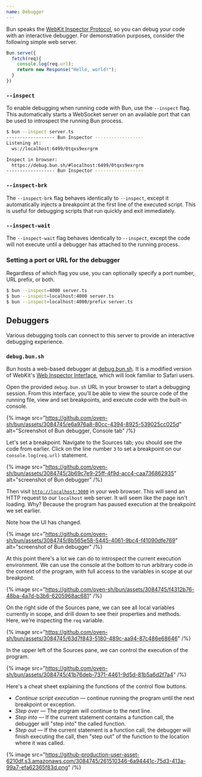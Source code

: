 ```yaml
---
name: Debugger
---
```


Bun speaks the [WebKit Inspector Protocol](https://github.com/oven-sh/bun/blob/main/packages/bun-types/jsc.d.ts), so you can debug your code with an interactive debugger. For demonstration purposes, consider the following simple web server.

```ts#server.ts
Bun.serve({
  fetch(req){
    console.log(req.url);
    return new Response("Hello, world!");
  }
})
```

### `--inspect`

To enable debugging when running code with Bun, use the `--inspect` flag. This automatically starts a WebSocket server on an available port that can be used to introspect the running Bun process.

```sh
$ bun --inspect server.ts
------------------ Bun Inspector ------------------
Listening at:
  ws://localhost:6499/0tqxs9exrgrm

Inspect in browser:
  https://debug.bun.sh/#localhost:6499/0tqxs9exrgrm
------------------ Bun Inspector ------------------
```

### `--inspect-brk`

The `--inspect-brk` flag behaves identically to `--inspect`, except it automatically injects a breakpoint at the first line of the executed script. This is useful for debugging scripts that run quickly and exit immediately.

### `--inspect-wait`

The `--inspect-wait` flag behaves identically to `--inspect`, except the code will not execute until a debugger has attached to the running process.

### Setting a port or URL for the debugger

Regardless of which flag you use, you can optionally specify a port number, URL prefix, or both.

```sh
$ bun --inspect=4000 server.ts
$ bun --inspect=localhost:4000 server.ts
$ bun --inspect=localhost:4000/prefix server.ts
```

## Debuggers

Various debugging tools can connect to this server to provide an interactive debugging experience.

### `debug.bun.sh`

Bun hosts a web-based debugger at [debug.bun.sh](https://debug.bun.sh). It is a modified version of WebKit's [Web Inspector Interface](https://webkit.org/web-inspector/web-inspector-interface/), which will look familiar to Safari users.

Open the provided `debug.bun.sh` URL in your browser to start a debugging session. From this interface, you'll be able to view the source code of the running file, view and set breakpoints, and execute code with the built-in console.

{% image src="https://github.com/oven-sh/bun/assets/3084745/e6a976a8-80cc-4394-8925-539025cc025d" alt="Screenshot of Bun debugger, Console tab" /%}

Let's set a breakpoint. Navigate to the Sources tab; you should see the code from earlier. Click on the line number `3` to set a breakpoint on our `console.log(req.url)` statement.

{% image src="https://github.com/oven-sh/bun/assets/3084745/3b69c7e9-25ff-4f9d-acc4-caa736862935" alt="screenshot of Bun debugger" /%}

Then visit [`http://localhost:3000`](http://localhost:3000) in your web browser. This will send an HTTP request to our `localhost` web server. It will seem like the page isn't loading. Why? Because the program has paused execution at the breakpoint we set earlier.

Note how the UI has changed.

{% image src="https://github.com/oven-sh/bun/assets/3084745/8b565e58-5445-4061-9bc4-f41090dfe769" alt="screenshot of Bun debugger" /%}

At this point there's a lot we can do to introspect the current execution environment. We can use the console at the bottom to run arbitrary code in the context of the program, with full access to the variables in scope at our breakpoint.

{% image src="https://github.com/oven-sh/bun/assets/3084745/f4312b76-48ba-4a7d-b3b6-6205968ac681" /%}

On the right side of the Sources pane, we can see all local variables currently in scope, and drill down to see their properties and methods. Here, we're inspecting the `req` variable.

{% image src="https://github.com/oven-sh/bun/assets/3084745/63d7f843-5180-489c-aa94-87c486e68646" /%}

In the upper left of the Sources pane, we can control the execution of the program.

{% image src="https://github.com/oven-sh/bun/assets/3084745/41b76deb-7371-4461-9d5d-81b5a6d2f7a4" /%}

Here's a cheat sheet explaining the functions of the control flow buttons.

- _Continue script execution_ — continue running the program until the next breakpoint or exception.
- _Step over_ — The program will continue to the next line.
- _Step into_ — If the current statement contains a function call, the debugger will "step into" the called function.
- _Step out_ — If the current statement is a function call, the debugger will finish executing the call, then "step out" of the function to the location where it was called.

{% image src="https://github-production-user-asset-6210df.s3.amazonaws.com/3084745/261510346-6a94441c-75d3-413a-99a7-efa62365f83d.png" /%}
